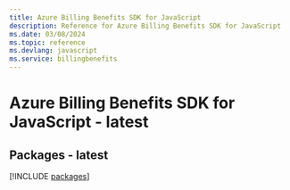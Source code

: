 ```yaml
---
title: Azure Billing Benefits SDK for JavaScript
description: Reference for Azure Billing Benefits SDK for JavaScript
ms.date: 03/08/2024
ms.topic: reference
ms.devlang: javascript
ms.service: billingbenefits
---
```

# Azure Billing Benefits SDK for JavaScript - latest
## Packages - latest
[!INCLUDE [packages](billing-benefits-index.md)]
